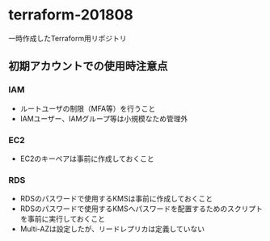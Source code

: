 # terraform-201808
一時作成したTerraform用リポジトリ

## 初期アカウントでの使用時注意点

### IAM
- ルートユーザの制限（MFA等）を行うこと
- IAMユーザー、IAMグループ等は小規模なため管理外

### EC2
- EC2のキーペアは事前に作成しておくこと

### RDS
- RDSのパスワードで使用するKMSは事前に作成しておくこと
- RDSのパスワードで使用するKMSへパスワードを配置するためのスクリプトを事前に実行しておくこと
- Multi-AZは設定したが、リードレプリカは定義していない